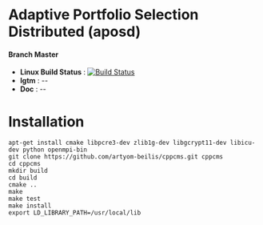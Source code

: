 # Adaptive Portfolio Selection Distributed (aposd)

#### Branch Master 
- **Linux Build Status** : [![Build Status](https://travis-ci.org/Jxtopher/aposd.svg?branch=master)](https://travis-ci.org/Jxtopher/aposd)
- **lgtm** : --
- **Doc** : --

# Installation

	
~~~~
apt-get install cmake libpcre3-dev zlib1g-dev libgcrypt11-dev libicu-dev python openmpi-bin
git clone https://github.com/artyom-beilis/cppcms.git cppcms
cd cppcms
mkdir build
cd build
cmake ..
make
make test
make install
export LD_LIBRARY_PATH=/usr/local/lib
~~~~
